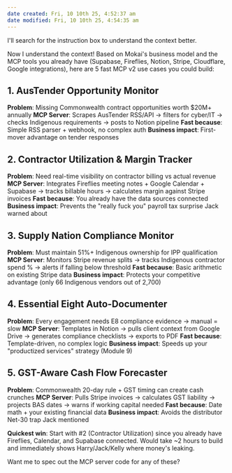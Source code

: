 ```yaml
---
date created: Fri, 10 10th 25, 4:52:37 am
date modified: Fri, 10 10th 25, 4:54:35 am
---
```

I'll search for the instruction box to understand the context better.

Now I understand the context! Based on Mokai's business model and the MCP tools you already have (Supabase, Fireflies, Notion, Stripe, Cloudflare, Google integrations), here are 5 fast MCP v2 use cases you could build:

## 1. **AusTender Opportunity Monitor**
**Problem**: Missing Commonwealth contract opportunities worth $20M+ annually
**MCP Server**: Scrapes AusTender RSS/API → filters for cyber/IT → checks Indigenous requirements → posts to Notion pipeline
**Fast because**: Simple RSS parser + webhook, no complex auth
**Business impact**: First-mover advantage on tender responses

## 2. **Contractor Utilization & Margin Tracker**
**Problem**: Need real-time visibility on contractor billing vs actual revenue
**MCP Server**: Integrates Fireflies meeting notes + Google Calendar + Supabase → tracks billable hours → calculates margin against Stripe invoices
**Fast because**: You already have the data sources connected
**Business impact**: Prevents the "really fuck you" payroll tax surprise Jack warned about

## 3. **Supply Nation Compliance Monitor**
**Problem**: Must maintain 51%+ Indigenous ownership for IPP qualification
**MCP Server**: Monitors Stripe revenue splits → tracks Indigenous contractor spend % → alerts if falling below threshold
**Fast because**: Basic arithmetic on existing Stripe data
**Business impact**: Protects your competitive advantage (only 66 Indigenous vendors out of 2,700)

## 4. **Essential Eight Auto-Documenter**
**Problem**: Every engagement needs E8 compliance evidence → manual = slow
**MCP Server**: Templates in Notion → pulls client context from Google Drive → generates compliance checklists → exports to PDF
**Fast because**: Template-driven, no complex logic
**Business impact**: Speeds up your "productized services" strategy (Module 9)

## 5. **GST-Aware Cash Flow Forecaster**
**Problem**: Commonwealth 20-day rule + GST timing can create cash crunches
**MCP Server**: Pulls Stripe invoices → calculates GST liability → projects BAS dates → warns if working capital needed
**Fast because**: Date math + your existing financial data
**Business impact**: Avoids the distributor Net-30 trap Jack mentioned

**Quickest win**: Start with #2 (Contractor Utilization) since you already have Fireflies, Calendar, and Supabase connected. Would take ~2 hours to build and immediately shows Harry/Jack/Kelly where money's leaking.

Want me to spec out the MCP server code for any of these?
